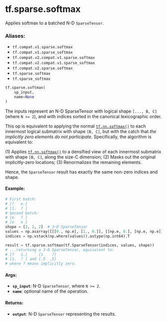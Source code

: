 <div itemscope itemtype="http://developers.google.com/ReferenceObject">
<meta itemprop="name" content="tf.sparse.softmax" />
<meta itemprop="path" content="Stable" />
</div>

# tf.sparse.softmax

Applies softmax to a batched N-D `SparseTensor`.

### Aliases:

* `tf.compat.v1.sparse.softmax`
* `tf.compat.v1.sparse_softmax`
* `tf.compat.v2.compat.v1.sparse.softmax`
* `tf.compat.v2.compat.v1.sparse_softmax`
* `tf.compat.v2.sparse.softmax`
* `tf.sparse.softmax`
* `tf.sparse_softmax`

``` python
tf.sparse.softmax(
    sp_input,
    name=None
)
```

<!-- Placeholder for "Used in" -->

The inputs represent an N-D SparseTensor with logical shape `[..., B, C]`
(where `N >= 2`), and with indices sorted in the canonical lexicographic
order.

This op is equivalent to applying the normal <a href="../../tf/nn/softmax.md"><code>tf.nn.softmax()</code></a> to each
innermost logical submatrix with shape `[B, C]`, but with the catch that *the
implicitly zero elements do not participate*.  Specifically, the algorithm is
equivalent to:

  (1) Applies <a href="../../tf/nn/softmax.md"><code>tf.nn.softmax()</code></a> to a densified view of each innermost
      submatrix with shape `[B, C]`, along the size-C dimension;
  (2) Masks out the original implicitly-zero locations;
  (3) Renormalizes the remaining elements.

Hence, the `SparseTensor` result has exactly the same non-zero indices and
shape.

#### Example:



```python
# First batch:
# [?   e.]
# [1.  ? ]
# Second batch:
# [e   ? ]
# [e   e ]
shape = [2, 2, 2]  # 3-D SparseTensor
values = np.asarray([[[0., np.e], [1., 0.]], [[np.e, 0.], [np.e, np.e]]])
indices = np.vstack(np.where(values)).astype(np.int64).T

result = tf.sparse.softmax(tf.SparseTensor(indices, values, shape))
# ...returning a 3-D SparseTensor, equivalent to:
# [?   1.]     [1    ?]
# [1.  ? ] and [.5  .5]
# where ? means implicitly zero.
```

#### Args:


* <b>`sp_input`</b>: N-D `SparseTensor`, where `N >= 2`.
* <b>`name`</b>: optional name of the operation.

#### Returns:


* <b>`output`</b>: N-D `SparseTensor` representing the results.